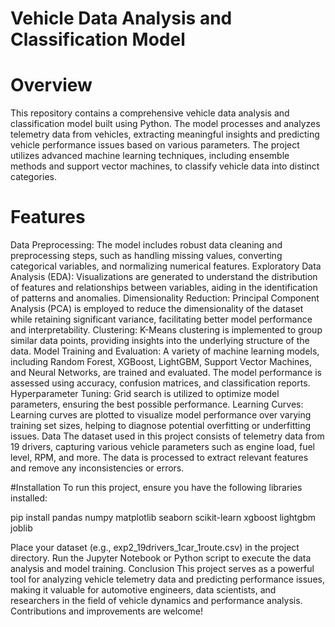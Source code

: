 # Vehicle Data Analysis and Classification Model
# Overview
This repository contains a comprehensive vehicle data analysis and classification model built using Python. The model processes and analyzes telemetry data from vehicles, extracting meaningful insights and predicting vehicle performance issues based on various parameters. The project utilizes advanced machine learning techniques, including ensemble methods and support vector machines, to classify vehicle data into distinct categories.

# Features
Data Preprocessing: The model includes robust data cleaning and preprocessing steps, such as handling missing values, converting categorical variables, and normalizing numerical features.
Exploratory Data Analysis (EDA): Visualizations are generated to understand the distribution of features and relationships between variables, aiding in the identification of patterns and anomalies.
Dimensionality Reduction: Principal Component Analysis (PCA) is employed to reduce the dimensionality of the dataset while retaining significant variance, facilitating better model performance and interpretability.
Clustering: K-Means clustering is implemented to group similar data points, providing insights into the underlying structure of the data.
Model Training and Evaluation: A variety of machine learning models, including Random Forest, XGBoost, LightGBM, Support Vector Machines, and Neural Networks, are trained and evaluated. The model performance is assessed using accuracy, confusion matrices, and classification reports.
Hyperparameter Tuning: Grid search is utilized to optimize model parameters, ensuring the best possible performance.
Learning Curves: Learning curves are plotted to visualize model performance over varying training set sizes, helping to diagnose potential overfitting or underfitting issues.
Data
The dataset used in this project consists of telemetry data from 19 drivers, capturing various vehicle parameters such as engine load, fuel level, RPM, and more. The data is processed to extract relevant features and remove any inconsistencies or errors.

#Installation
To run this project, ensure you have the following libraries installed:

pip install pandas numpy matplotlib seaborn scikit-learn xgboost lightgbm joblib  

Place your dataset (e.g., exp2_19drivers_1car_1route.csv) in the project directory.
Run the Jupyter Notebook or Python script to execute the data analysis and model training.
Conclusion
This project serves as a powerful tool for analyzing vehicle telemetry data and predicting performance issues, making it valuable for automotive engineers, data scientists, and researchers in the field of vehicle dynamics and performance analysis. Contributions and improvements are welcome!
